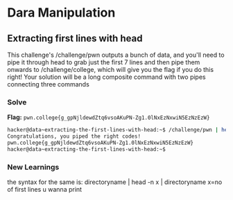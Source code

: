 # Dara Manipulation

## Extracting first lines with head
This challenge's /challenge/pwn outputs a bunch of data, and you'll need to pipe it through head to grab just the first 7 lines and then pipe them onwards to /challenge/college, which will give you the flag if you do this right! Your solution will be a long composite command with two pipes connecting three commands

### Solve
**Flag:** `pwn.college{g_gpNjldewdZtq6vsoAKuPN-Zg1.0lNxEzNxwiN5EzNzEzW}`

```bash
hacker@data~extracting-the-first-lines-with-head:~$ /challenge/pwn | head -n 7 | /challenge/college
Congratulations, you piped the right codes!
pwn.college{g_gpNjldewdZtq6vsoAKuPN-Zg1.0lNxEzNxwiN5EzNzEzW}
hacker@data~extracting-the-first-lines-with-head:~$ 
```
### New Learnings
the syntax for the same is:
directoryname | head -n x | directoryname
x=no of first lines u wanna print
